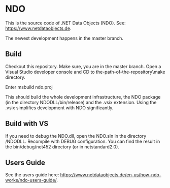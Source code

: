 # NDO

This is the source code of .NET Data Objects (NDO). See: https://www.netdataobjects.de.

The newest development happens in the master branch.

## Build

Checkout this repository. Make sure, you are in the master branch. Open a Visual Studio developer console and CD to the-path-of-the-repository\make directory.

Enter 
msbuild ndo.proj

This should build the whole development infrastructure, the NDO package (in the directory NDODLL/bin/release) and the .vsix extension. 
Using the .vsix simplifies development with NDO significantly.

## Build with VS

If you need to debug the NDO.dll, open the NDO.sln in the directory /NDODLL. Recompile with DEBUG configuration. You can find the result in the bin/debug/net452 directory (or in netstandard2.0).

## Users Guide

See the users guide here: https://www.netdataobjects.de/en-us/how-ndo-works/ndo-users-guide/.
